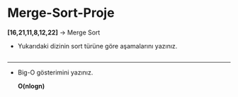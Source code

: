 # Merge-Sort-Proje

**[16,21,11,8,12,22]** -> Merge Sort

- Yukarıdaki dizinin sort türüne göre aşamalarını yazınız.

<img src="" alt="">

---

- Big-O gösterimini yazınız.

    **O(nlogn)**

